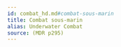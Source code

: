 ```yaml
---
id: combat_hd.md#combat-sous-marin
title: Combat sous-marin
alias: Underwater Combat
source: (MDR p295)
---
```


